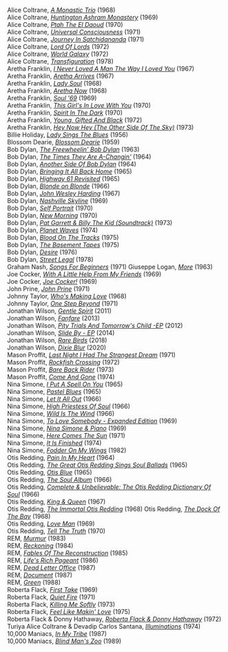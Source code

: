 Alice Coltrane, <a href="tidal://album/35655609" target="_blank">*A Monastic Trio*</a> (1968)  
Alice Coltrane, <a href="tidal://album/4045933" target="_blank">*Huntington Ashram Monastery*</a> (1969)  
Alice Coltrane, <a href="tidal://album/35655262" target="_blank">*Ptah The El Daoud*</a> (1970)  
Alice Coltrane, <a href="tidal://album/569847" target="_blank">*Universal Consciousness*</a> (1971)  
Alice Coltrane, <a href="tidal://album/35494745" target="_blank">*Journey In Satchidananda*</a> (1971)  
Alice Coltrane, <a href="tidal://album/4038150" target="_blank">*Lord Of Lords*</a> (1972)  
Alice Coltrane, <a href="tidal://album/4037730" target="_blank">*World Galaxy*</a> (1972)  
Alice Coltrane, <a href="tidal:///album/207478" target="_blank">*Transfiguration*</a> (1978)  
Aretha Franklin, <a href="tidal://album/68694272">*I Never Loved A Man The Way I Loved You*</a> (1967)  
Aretha Franklin, <a href="tidal://album/68711964">*Aretha Arrives*</a> (1967)  
Aretha Franklin, <a href="tidal://album/74193393">*Lady Soul*</a> (1968)  
Aretha Franklin, <a href="tidal://album/68712224">*Aretha Now*</a> (1968)  
Aretha Franklin, <a href="tidal://album/76891218">*Soul '69*</a> (1969)  
Aretha Franklin, <a href="tidal://album/68711918">*This Girl's In Love With You*</a> (1970)  
Aretha Franklin, <a href="tidal://album/76891566">*Spirit In The Dark*</a> (1970)  
Aretha Franklin, <a href="tidal://album/68711905">*Young, Gifted And Black*</a> (1972)  
Aretha Franklin, <a href="tidal://album/68712551">*Hey Now Hey (The Other Side Of The Sky)*</a> (1973)  
Billie Holiday, <a href="tidal://album/93057537" target="_blank">*Lady Sings The Blues*</a> (1956)  
Blossom Dearie, <a href="tidal://album/77658906" target="_blank">*Blossom Dearie*</a> (1959)  
Bob Dylan, <a href="tidal://album/16807175" target="_blank">*The Freewheelin' Bob Dylan*</a> (1963)  
Bob Dylan, <a href="tidal://album/14230280" target="_blank">*The Times They Are A-Changin'*</a> (1964)  
Bob Dylan, <a href="tidal://album/14297761" target="_blank">*Another Side Of Bob Dylan*</a> (1964)  
Bob Dylan, <a href="tidal://album/11344854" target="_blank">*Bringing It All Back Home*</a> (1965)  
Bob Dylan, <a href="tidal://album/11343637" target="_blank">*Highway 61 Revisited*</a> (1965)  
Bob Dylan, <a href="tidal://album/14221358" target="_blank">*Blonde on Blonde*</a> (1966)  
Bob Dylan, <a href="tidal://album/14290344" target="_blank">*John Wesley Harding*</a> (1967)  
Bob Dylan, <a href="tidal://album/14234183" target="_blank">*Nashville Skyline*</a> (1969)  
Bob Dylan, <a href="tidal://album/22781313" target="_blank">*Self Portrait*</a> (1970)  
Bob Dylan, <a href="tidal://album/16833907" target="_blank">*New Morning*</a> (1970)  
Bob Dylan, <a href="tidal://album/22781338" target="_blank">*Pat Garrett & Billy The Kid (Soundtrack)*</a> (1973)  
Bob Dylan, <a href="tidal://album/14290154" target="_blank">*Planet Waves*</a> (1974)  
Bob Dylan, <a href="tidal://album/14219094" target="_blank">*Blood On The Tracks*</a> (1975)  
Bob Dylan, <a href="tidal://album/2411510" target="_blank">*The Basement Tapes*</a> (1975)  
Bob Dylan, <a href="tidal://album/14234194" target="_blank">*Desire*</a> (1976)  
Bob Dylan, <a href="tidal://album/22781359" target="_blank">*Street Legal*</a> (1978)  
Graham Nash, <a href="tidal://album/2005301" target="_blank">*Songs For Beginners*</a> (1971) 
Giuseppe Logan, <a href="tidal://album/21013203" target="_blank">*More*</a> (1963)  
Joe Cocker, <a href="tidal://album/94448377" target="_blank">*With A Little Help From My Friends*</a> (1969)  
Joe Cocker, <a href="tidal://album/94448390" target="_blank">*Joe Cocker!*</a> (1969)  
John Prine, <a href="tidal://album/68670074" target="_blank">*John Prine*</a> (1971)  
Johnny Taylor, <a href="tidal://album/1793244">*Who's Making Love*</a> (1968)  
Johnny Taylor, <a href="tidal://album/117848680">*One Step Beyond*</a> (1971)  
Jonathan Wilson, <a href="tidal://album/111595657" target="_blank">*Gentle Spirit*</a> (2011)  
Jonathan Wilson, <a href="tidal://album/111595657" target="_blank">*Fanfare*</a> (2013)  
Jonathan Wilson, <a href="tidal://album/111595923" target="_blank">*Pity Trials And Tomorrow's Child -EP*</a> (2012)  
Jonathan Wilson, <a href="tidal://album/62245761" target="_blank">*Slide By - EP*</a> (2014)  
Jonathan Wilson, <a href="tidal://album/85237163" target="_blank">*Rare Birds*</a> (2018)  
Jonathan Wilson, <a href="tidal://album/130042560" target="_blank">*Dixie Blur*</a> (2020)  
Mason Proffit, <a href="tidal://album/5392253" target="_blank">*Last Night I Had The Strangest Dream*</a> (1971)  
Mason Proffit, <a href="tidal://album/358876" target="_blank">*Rockfish Crossing*</a> (1972)  
Mason Proffit, <a href="tidal://album/358810" target="_blank">*Bare Back Rider*</a> (1973)  
Mason Proffit, <a href="tidal://album/358836" target="_blank">*Come And Gone*</a> (1974)  
Nina Simone, <a href="tidal://album/108022684" target="_blank">*I Put A Spell On You*</a> (1965)  
Nina Simone, <a href="tidal://album/121091939" target="_blank">*Pastel Blues*</a> (1965)  
Nina Simone, <a href="tidal://album/127810809" target="_blank">*Let It All Out*</a> (1966)  
Nina Simone, <a href="tidal://album/77652171" target="_blank">*High Priestess Of Soul*</a> (1966)  
Nina Simone, <a href="tidal://album/109122750" target="_blank">*Wild Is The Wind*</a> (1966)  
Nina Simone, <a href="tidal://album/19920261" target="_blank">*To Love Somebody - Expanded Edition*</a> (1969)  
Nina Simone, <a href="tidal://album/19882524" target="_blank">*Nina Simone & Piano*</a> (1969)  
Nina Simone, <a href="tidal://album/19882464" target="_blank">*Here Comes The Sun*</a> (1971)  
Nina Simone, <a href="tidal://album/19882479" target="_blank">*It Is Finished*</a> (1974)  
Nina Simone, <a href="tidal://album/135655599" target="_blank">*Fodder On My Wings*</a> (1982)  
Otis Redding, <a href="tidal://album/68711861">*Pain In My Heart*</a> (1964)  
Otis Redding, <a href="tidal://album/68712461">*The Great Otis Redding Sings Soul Ballads*</a> (1965)  
Otis Redding, <a href="tidal://album/68685955">*Otis Blue*</a> (1965)  
Otis Redding, <a href="tidal://album/76891032">*The Soul Album*</a> (1966)  
Otis Redding, <a href="tidal://album/68711848">*Complete & Unbelievable: The Otis Redding Dictionary Of Soul*</a> (1966)  
Otis Redding, <a href="tidal://album/68712449">*King & Queen*</a> (1967)  
Otis Redding, <a href="tidal://album/68712129">*The Immortal Otis Redding*</a> (1968) 
Otis Redding, <a href="tidal://album/68712487">*The Dock Of The Bay*</a> (1968)  
Otis Redding, <a href="tidal://album/76891518">*Love Man*</a> (1969)  
Otis Redding, <a href="tidal://album/76891181">*Tell The Truth*</a> (1970)  
REM, <a href="tidal://album/77632979" target="_blank">*Murmur*</a> (1983)  
REM, <a href="tidal://album/77629890" target="_blank">*Reckoning*</a> (1984)  
REM, <a href="tidal://album/79632698" target="_blank">*Fables Of The Reconstruction*</a> (1985)  
REM, <a href="tidal://album/77649990" target="_blank">*Life's Rich Pageant*</a> (1986)  
REM, <a href="tidal://album/28452037" target="_blank">*Dead Letter Office*</a> (1987)  
REM, <a href="tidal://album/628455" target="_blank">*Document*</a> (1987)  
REM, <a href="tidal://album/77659678" target="_blank">*Green*</a> (1988)  
Roberta Flack, <a href="tidal://album/68685529">*First Take*</a> (1969)  
Roberta Flack, <a href="tidal://album/68685529">*Quiet Fire*</a> (1971)  
Roberta Flack, <a href="tidal://album/68711202">*Killing Me Softly*</a> (1973)  
Roberta Flack, <a href="tidal://album/68671750">*Feel Like Makin' Love*</a> (1975)  
Roberta Flack & Donny Hathaway, <a href="tidal://album/76891444">*Roberta Flack & Donny Hathaway*</a> (1972)  
Turiya Alice Coltrane & Devadip Carlos Santana, <a href="tidal://album/120160134" target="_blank">*Illuminations*</a> (1974)  
10,000 Maniacs, <a href="tidal://album/1186823" target="_blank">*In My Tribe*</a> (1987)  
10,000 Maniacs, <a href="tidal://album/3044363" target="_blank">*Blind Man's Zoo*</a> (1989)  
